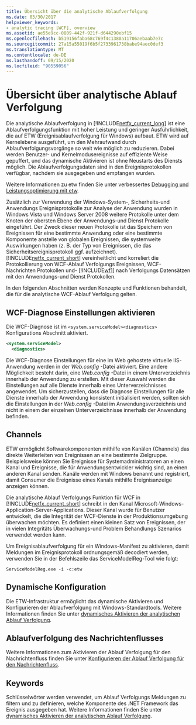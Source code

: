```yaml
---
title: Übersicht über die analytische Ablaufverfolgung
ms.date: 03/30/2017
helpviewer_keywords:
- analytic tracing [WCF], overview
ms.assetid: ae55e9cc-0809-442f-921f-d644290ebf15
ms.openlocfilehash: b519156faba68c769f4c1380a11706aebaab7e7c
ms.sourcegitcommit: 27a15a55019f6b5f2733961738babe94aec0def3
ms.translationtype: MT
ms.contentlocale: de-DE
ms.lasthandoff: 09/15/2020
ms.locfileid: "90559056"
---
```

# <a name="analytic-tracing-overview"></a>Übersicht über analytische Ablauf Verfolgung

Die analytische Ablaufverfolgung in [!INCLUDE[netfx_current_long](../../../../../includes/netfx-current-long-md.md)] ist eine Ablaufverfolgungsfunktion mit hoher Leistung und geringer Ausführlichkeit, die auf ETW (Ereignisablaufverfolgung für Windows) aufbaut. ETW wird auf Kernelebene ausgeführt, um den Mehraufwand durch Ablaufverfolgungsvorgänge so weit wie möglich zu reduzieren. Dabei werden Benutzer- und Kernelmodusereignisse auf effiziente Weise gepuffert, und das dynamische Aktivieren ist ohne Neustarts des Diensts möglich. Die Ablaufverfolgungsdaten sind in den Ereignisprotokollen verfügbar, nachdem sie ausgegeben und empfangen wurden.

Weitere Informationen zu etw finden Sie unter verbessertes [Debugging und Leistungsoptimierung mit etw](/archive/msdn-magazine/2007/april/event-tracing-improve-debugging-and-performance-tuning-with-etw).

 Zusätzlich zur Verwendung der Windows-System-, Sicherheits-und Anwendungs Ereignisprotokolle zur Analyse der Anwendung wurden in Windows Vista und Windows Server 2008 weitere Protokolle unter dem Knoten der obersten Ebene der Anwendungs-und Dienst Protokolle eingeführt. Der Zweck dieser neuen Protokolle ist das Speichern von Ereignissen für eine bestimmte Anwendung oder eine bestimmte Komponente anstelle von globalen Ereignissen, die systemweite Auswirkungen haben (z. B. der Typ von Ereignissen, die das Sicherheitsereignisprotokoll ggf. aufzeichnet). [!INCLUDE[netfx_current_short](../../../../../includes/netfx-current-short-md.md)] vereinheitlicht und korreliert die Protokollierung von WCF-Ablauf Verfolgungs Ereignissen, WCF-Nachrichten Protokollen und- [!INCLUDE[wf1](../../../../../includes/wf1-md.md)] nach Verfolgungs Datensätzen mit den Anwendungs-und Dienst Protokollen.

In den folgenden Abschnitten werden Konzepte und Funktionen behandelt, die für die analytische WCF-Ablauf Verfolgung gelten.

## <a name="enable-wcf-diagnostics-settings"></a>WCF-Diagnose Einstellungen aktivieren

Die WCF-Diagnose ist im `<system.serviceModel><diagnostics>` Konfigurations Abschnitt aktiviert.

```xml
<system.serviceModel>
  <diagnostics>
```

Die WCF-Diagnose Einstellungen für eine im Web gehostete virtuelle IIS-Anwendung werden in der *Web.config* -Datei aktiviert. Eine andere Möglichkeit besteht darin, eine *Web.config* -Datei in einem Unterverzeichnis innerhalb der Anwendung zu erstellen. Mit dieser Auswahl werden die Einstellungen auf alle Dienste innerhalb eines Unterverzeichnisses angewendet. Um sicherzustellen, dass die Diagnose Einstellungen für alle Dienste innerhalb der Anwendung konsistent initialisiert werden, sollten sich die Einstellungen in der *Web.config* -Datei im Anwendungsverzeichnis und nicht in einem der einzelnen Unterverzeichnisse innerhalb der Anwendung befinden.

## <a name="channels"></a>Channels

ETW ermöglicht Softwarekomponenten mithilfe von Kanälen (Channels) das direkte Weiterleiten von Ereignissen an eine bestimmte Zielgruppe. Beispielsweise können Sie Ereignisse für Systemadministratoren an einen Kanal und Ereignisse, die für Anwendungsentwickler wichtig sind, an einen anderen Kanal senden. Kanäle werden mit Windows benannt und registriert, damit Consumer die Ereignisse eines Kanals mithilfe Ereignisanzeige anzeigen können.

 Die analytische Ablauf Verfolgungs Funktion für WCF in [!INCLUDE[netfx_current_short](../../../../../includes/netfx-current-short-md.md)] schreibt in den Kanal Microsoft-Windows-Application-Server-Applications. Dieser Kanal wurde für Benutzer entwickelt, die die Integrität der WCF-Dienste in der Produktionsumgebung überwachen möchten. Es definiert einen kleinen Satz von Ereignissen, der in vielen Integritäts Überwachungs-und Problem Behandlungs Szenarios verwendet werden kann.

 Um Ereignisablaufverfolgung für ein Windows-Manifest zu aktivieren, damit Meldungen im Ereignisprotokoll ordnungsgemäß decodiert werden, verwenden Sie in der Befehlszeile das ServiceModelReg-Tool wie folgt:

 `ServiceModelReg.exe -i -c:etw`

## <a name="dynamic-configuration"></a>Dynamische Konfiguration

Die ETW-Infrastruktur ermöglicht das dynamische Aktivieren und Konfigurieren der Ablaufverfolgung mit Windows-Standardtools. Weitere Informationen finden Sie unter [dynamisches Aktivieren der analytischen Ablauf Verfolgung](dynamically-enabling-analytic-tracing.md).

## <a name="message-flow-tracing"></a>Ablaufverfolgung des Nachrichtenflusses

Weitere Informationen zum Aktivieren der Ablauf Verfolgung für den Nachrichtenfluss finden Sie unter [Konfigurieren der Ablauf Verfolgung für den Nachrichtenfluss](configuring-message-flow-tracing.md).

## <a name="keywords"></a>Keywords

Schlüsselwörter werden verwendet, um Ablauf Verfolgungs Meldungen zu filtern und zu definieren, welche Komponente des .NET Framework das Ereignis ausgegeben hat. Weitere Informationen finden Sie unter [dynamisches Aktivieren der analytischen Ablauf Verfolgung](dynamically-enabling-analytic-tracing.md).
